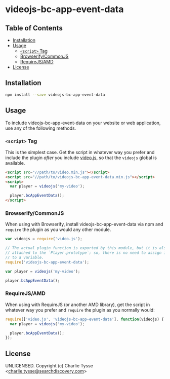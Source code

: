 # videojs-bc-app-event-data



## Table of Contents

<!-- START doctoc generated TOC please keep comment here to allow auto update -->
<!-- DON'T EDIT THIS SECTION, INSTEAD RE-RUN doctoc TO UPDATE -->


- [Installation](#installation)
- [Usage](#usage)
  - [`<script>` Tag](#script-tag)
  - [Browserify/CommonJS](#browserifycommonjs)
  - [RequireJS/AMD](#requirejsamd)
- [License](#license)

<!-- END doctoc generated TOC please keep comment here to allow auto update -->
## Installation

```sh
npm install --save videojs-bc-app-event-data
```

## Usage

To include videojs-bc-app-event-data on your website or web application, use any of the following methods.

### `<script>` Tag

This is the simplest case. Get the script in whatever way you prefer and include the plugin _after_ you include [video.js][videojs], so that the `videojs` global is available.

```html
<script src="//path/to/video.min.js"></script>
<script src="//path/to/videojs-bc-app-event-data.min.js"></script>
<script>
  var player = videojs('my-video');

  player.bcAppEventData();
</script>
```

### Browserify/CommonJS

When using with Browserify, install videojs-bc-app-event-data via npm and `require` the plugin as you would any other module.

```js
var videojs = require('video.js');

// The actual plugin function is exported by this module, but it is also
// attached to the `Player.prototype`; so, there is no need to assign it
// to a variable.
require('videojs-bc-app-event-data');

var player = videojs('my-video');

player.bcAppEventData();
```

### RequireJS/AMD

When using with RequireJS (or another AMD library), get the script in whatever way you prefer and `require` the plugin as you normally would:

```js
require(['video.js', 'videojs-bc-app-event-data'], function(videojs) {
  var player = videojs('my-video');

  player.bcAppEventData();
});
```

## License

UNLICENSED. Copyright (c) Charlie Tysse &lt;charlie.tysse@searchdiscovery.com&gt;


[videojs]: http://videojs.com/
